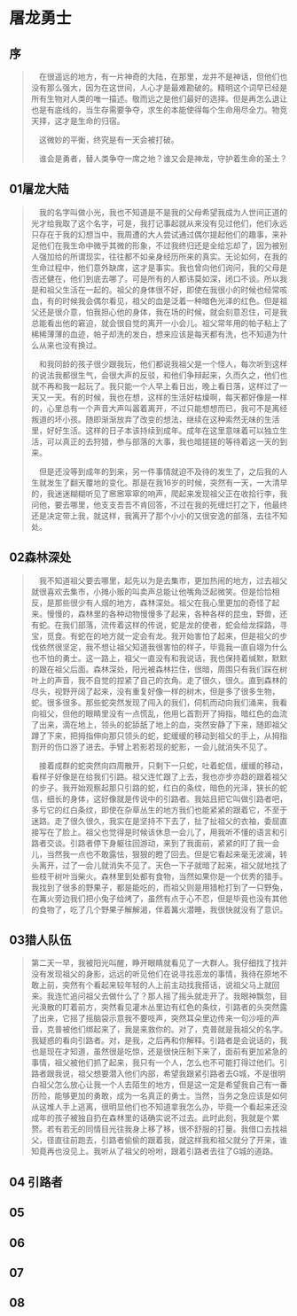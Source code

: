# 屠龙勇士

## 序

> &emsp;在很遥远的地方，有一片神奇的大陆，在那里，龙并不是神话，但他们也没有那么强大，因为在这世间，人心才是最难勘破的。精明这个词早已经是所有生物对人类的唯一描述。敬而远之是他们最好的选择。但是再怎么退让也是有底线的，当生存需要争夺，求生的本能使得每个生命用尽全力。物竞天择，这才是生命的归宿。
>
> &emsp;这微妙的平衡，终究是有一天会被打破。
>
> &emsp;谁会是勇者，替人类争夺一席之地？谁又会是神龙，守护着生命的圣土？

## 01屠龙大陆

>  &emsp;我的名字叫做小光，我也不知道是不是我的父母希望我成为人世间正道的光才给我取了这个名字，可是，我打记事起就从来没有见过他们，他们永远只存在于我的幻想当中，我周遭的大人尝试通过偶尔提起他们的趣事，来补足他们在我生命中微乎其微的形象，不过我终归还是全给忘却了，因为被别人强加给的所谓现实，往往都不如亲身经历所来的真实。无论如何，在我的生命过程中，他们意外缺席，这才是事实。我也曾向他们询问，我的父母是否还健在，他们到底去哪了。可是所有的人都讳莫如深，闭口不谈。所以我是和祖父生活在一起的。祖父的身体很不好，即使在我很小的时候也经常咳血，有的时候我会偶尔看见，祖父的血是泛着一种暗色光泽的红色。但是祖父还是很介意，怕我担心他的身体，我在场的时候，就会刻意忍住，可是我总能看出他的窘迫，就会很自觉的离开一小会儿。祖父常年用的帕子粘上了稀稀薄薄的血迹，帕子却洗的发白，想来应该是每天都有洗，也不知道为什么从来也没有换过。  
>
>  &emsp;和我同龄的孩子很少跟我玩，他们都说我祖父是一个怪人，每次听到这样的说法我都很生气，会很大声的反驳，和他们争辩起来，久而久之，他们也就不再和我一起玩了。我只能一个人早上看日出，晚上看日落，这样过了一天又一天。有的时候，我也在想，这样的生活好枯燥啊，每天都好像是一样的，心里总有一个声音大声叫嚣着离开，不过只能想想而已，我可不是离经叛道的坏小孩。随即渐渐放弃了改变的想法，继续在这种索然无味的生活里，好好生活。这样的日子本该持续到成年。成年在这里意味着可以独立生活，可以真正的去狩猎，参与部落的大事，我也暗搓搓的等待着这一天的到来。  
>
>  &emsp;但是还没等到成年的到来，另一件事情就迫不及待的发生了，之后我的人生就发生了翻天覆地的变化。那是在我16岁的时候，突然有一天，一大清早的，我迷迷糊糊听见了窸窸窣窣的响声，爬起来发现祖父正在收拾行李，我问他，要去哪里，他支支吾吾不肯回答，不过在我的死缠烂打之下，他最终还是决定带上我，就这样，我离开了那个小小的又很安逸的部落，去往不知处。

## 02森林深处

> &emsp;我不知道祖父要去哪里，起先以为是去集市，更加热闹的地方，过去祖父就很喜欢去集市，小摊小贩的叫卖声总能让他嘴角泛起微笑。但是恰恰相反，是那些很少有人烟的地方，森林深处。祖父在我心里更加的奇怪了起来。慢慢的，森林里的各种动物慢慢多了起来，各种各样的昆虫，野兽，还有蛇。在我们部落，流传着这样的传说，蛇是龙的使者，蛇会给龙探路，寻宝，觅食。有蛇在的地方就一定会有龙。我开始害怕了起来，但是祖父的步伐依然很坚定，我不想让祖父知道我很害怕的样子，毕竟我一直自翊为什么也不怕的勇士。这一路上，祖父一直没有和我说话，我也保持着缄默，默默的跟在祖父后面。森林深处，阳光被森林拦住，很暗，周围只有我们踩在树叶上的声音，我不自觉的捏紧了自己的衣角。走了很久，很久。直到森林的尽头，视野开阔了起来，没有重复好像一样的树木，但是多了很多生物，蛇。很多很多。那些蛇突然发现了闯入的我们，伺机而动向我们涌来，我看向祖父，但他的眼睛里没有一点慌乱，他用匕首割开了拇指，暗红色的血流了出来，滴在地上，领头的蛇舔舐了地上的血，突然安静了下来，随即祖父蹲了下来，把拇指伸向那只领头的蛇，蛇缓缓的移动到祖父的手上，从拇指割开的伤口游了进去。手臂上若影若现的蛇影，一会儿就消失不见了。 
>
> &emsp;接着成群的蛇突然向四周散开，只剩下一只蛇，吐着蛇信，缓缓的移动，看样子好像是在给我们引路。祖父连忙跟了上去，我也亦步亦趋的跟着祖父的步子。我开始观察起那只引路的蛇，红白的条纹，暗色的光泽，狭长的蛇信，细长的身体，这好像就是传说中的引路者。我姑且把它叫做引路者吧，多亏它的红白条纹，即使在杂草丛生的地方我们也能紧紧的跟着它，不至于迷路。走了很久很久，我实在是坚持不下去了，扯了扯祖父的衣袖，委屈直接写在了脸上。祖父也觉得是时候该休息一会儿了，用我听不懂的语言和引路者交谈。引路者停下身躯往回游动，来到了我面前，紧紧的盯了我一会儿，当然我一点也不敢露怯，狠狠的瞪了回去。但是它看起来毫无波澜，转头离开，过了一会儿就消失不见了。天色一下子就暗了起来，祖父就地找了些枝干树叶当柴火。森林里到处都有食物，当然如果你是一个优秀的猎手。我找到了很多的野果子，都是能吃的，而祖父则是用猎枪打到了一只野兔，在篝火旁边我们把小兔子给烤了，虽然有点于心不忍，但是毕竟也没有其他的食物了，吃了几个野果子解解渴，伴着篝火潜睡，我很快就没有了意识。
>

## 03猎人队伍

>    第二天一早，我被阳光叫醒，睁开眼睛就看见了一大群人。我仔细找了找并没有发现祖父的身影，远远的听见他们在说寻找恶龙的事情，我待在原地不敢上前，突然有个看起来较年轻的人上前主动找我搭话，说祖父马上就回来。我连忙追问祖父去做什么了？那人摇了摇头就走开了。我眼神飘忽，目光涣散的盯着前方，突然看见灌木丛里边有红色的条纹，引路者的头突然露了出来，它摇了摇脑袋示意我不要吱声，突然耳朵里边传来一句沙哑的声音，克普被他们绑起来了，我是来救你的。对了，克普就是我祖父的名字。我疑惑的看向引路者。对，是我，之后再和你解释。引路者是会说话的，我也是现在才知道，虽然很是吃惊，还是很快压制下来了，面前有更加紧急的事情，祖父被他们抓了起来，我只有一个人，怎么也不可能打得过他们。引路者跟我说，祖父想要潜入他们内部，希望我跟紧引路者去G城，不是很明白祖父怎么放心让我一个人去陌生的地方，但是这一定是希望我自己有一番历险，能够更加的勇敢，成为一名真正的勇士。当然，当务之急应该是如何从这堆人手上逃离，很明显他们也不知道拿我怎么办，毕竟一个看起来还没成年的孩子被独自扔在森林里的话确实说不过去。此时此刻，我就是个累赘。若有若无的同情目光往我身上移了移，很不舒服的打量。我借口去找祖父，径直往前跑去，引路者偷偷的跟着我，就这样我和祖父就分了开来，谁知竟再也没见上。我听从了祖父的吩咐，跟着引路者去往了G城的道路。

## 04 引路者

> 



## 05

## 06

## 07

## 08

